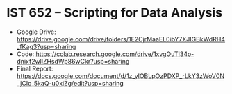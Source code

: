 # IST 652 – Scripting for Data Analysis
* Google Drive:
https://drive.google.com/drive/folders/1E2CjrMaaEL0ibY7XJIGBkWdRH4_fKag3?usp=sharing
* Code:
https://colab.research.google.com/drive/1xvgOuTI34o-dnixf2wllZHsdWp86wCkr?usp=sharing
* Final Report:
https://docs.google.com/document/d/1z_ylOBLpOzPDXP_rLkY3zWoV0N_jCIo_5kaQ-u0xjZg/edit?usp=sharing
